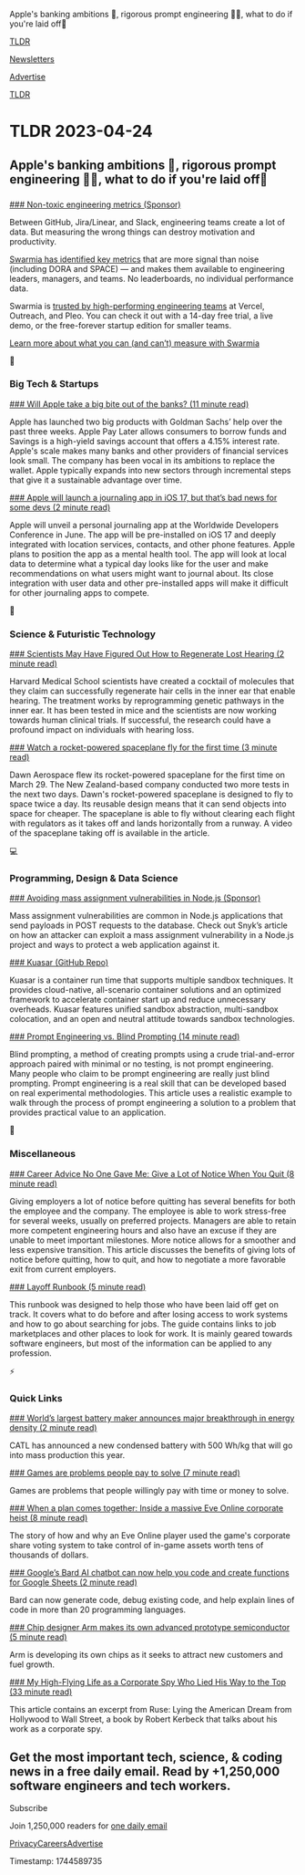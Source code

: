 Apple's banking ambitions 🏦, rigorous prompt engineering 👨‍💻, what to do if you're laid off💼

[TLDR](/)

[Newsletters](/newsletters)

[Advertise](https://advertise.tldr.tech/)

[TLDR](/)

# TLDR 2023-04-24

## Apple's banking ambitions 🏦, rigorous prompt engineering 👨‍💻, what to do if you're laid off💼

### 

[### Non-toxic engineering metrics (Sponsor)](https://www.swarmia.com/engineering-metrics/?utm_campaign=TLDR&amp;utm_source=email&amp;utm_medium=cpv&amp;utm_content=april23)

Between GitHub, Jira/Linear, and Slack, engineering teams create a lot of data. But measuring the wrong things can destroy motivation and productivity.

[Swarmia has identified key metrics](https://www.swarmia.com/engineering-metrics/?utm_campaign=TLDR&utm_source=email&utm_medium=cpv&utm_content=april23) that are more signal than noise (including DORA and SPACE) — and makes them available to engineering leaders, managers, and teams. No leaderboards, no individual performance data.

Swarmia is [trusted by high-performing engineering teams](https://www.swarmia.com/engineering-metrics/?utm_campaign=TLDR&utm_source=email&utm_medium=cpv&utm_content=april23) at Vercel, Outreach, and Pleo. You can check it out with a 14-day free trial, a live demo, or the free-forever startup edition for smaller teams.

[Learn more about what you can (and can’t) measure with Swarmia](https://www.swarmia.com/engineering-metrics/?utm_campaign=TLDR&utm_source=email&utm_medium=cpv&utm_content=april23)

📱

### Big Tech & Startups

[### Will Apple take a big bite out of the banks? (11 minute read)](https://archive.ph/orfjC?utm_source=tldrnewsletter)

Apple has launched two big products with Goldman Sachs’ help over the past three weeks. Apple Pay Later allows consumers to borrow funds and Savings is a high-yield savings account that offers a 4.15% interest rate. Apple's scale makes many banks and other providers of financial services look small. The company has been vocal in its ambitions to replace the wallet. Apple typically expands into new sectors through incremental steps that give it a sustainable advantage over time.

[### Apple will launch a journaling app in iOS 17, but that’s bad news for some devs (2 minute read)](https://arstechnica.com/gadgets/2023/04/apple-plans-mental-health-focused-journaling-app-for-ios-17/?utm_source=tldrnewsletter)

Apple will unveil a personal journaling app at the Worldwide Developers Conference in June. The app will be pre-installed on iOS 17 and deeply integrated with location services, contacts, and other phone features. Apple plans to position the app as a mental health tool. The app will look at local data to determine what a typical day looks like for the user and make recommendations on what users might want to journal about. Its close integration with user data and other pre-installed apps will make it difficult for other journaling apps to compete.

🚀

### Science & Futuristic Technology

[### Scientists May Have Figured Out How to Regenerate Lost Hearing (2 minute read)](https://futurism.com/neoscope/scientists-figured-out-regenerate-lost-hearing?utm_source=tldrnewsletter)

Harvard Medical School scientists have created a cocktail of molecules that they claim can successfully regenerate hair cells in the inner ear that enable hearing. The treatment works by reprogramming genetic pathways in the inner ear. It has been tested in mice and the scientists are now working towards human clinical trials. If successful, the research could have a profound impact on individuals with hearing loss.

[### Watch a rocket-powered spaceplane fly for the first time (3 minute read)](https://www.freethink.com/space/spaceplane?utm_source=tldrnewsletter)

Dawn Aerospace flew its rocket-powered spaceplane for the first time on March 29. The New Zealand-based company conducted two more tests in the next two days. Dawn's rocket-powered spaceplane is designed to fly to space twice a day. Its reusable design means that it can send objects into space for cheaper. The spaceplane is able to fly without clearing each flight with regulators as it takes off and lands horizontally from a runway. A video of the spaceplane taking off is available in the article.

💻

### Programming, Design & Data Science

[### Avoiding mass assignment vulnerabilities in Node.js (Sponsor)](https://snyk.io/blog/avoiding-mass-assignment-node-js/?utm_campaign=aom_2023&amp;utm_medium=paid-email&amp;utm_source=tldr&amp;utm_content=avoiding-mass-assignment-node-js)

Mass assignment vulnerabilities are common in Node.js applications that send payloads in POST requests to the database. Check out Snyk’s article on how an attacker can exploit a mass assignment vulnerability in a Node.js project and ways to protect a web application against it.

[### Kuasar (GitHub Repo)](https://github.com/kuasar-io/kuasar?utm_source=tldrnewsletter)

Kuasar is a container run time that supports multiple sandbox techniques. It provides cloud-native, all-scenario container solutions and an optimized framework to accelerate container start up and reduce unnecessary overheads. Kuasar features unified sandbox abstraction, multi-sandbox colocation, and an open and neutral attitude towards sandbox technologies.

[### Prompt Engineering vs. Blind Prompting (14 minute read)](https://mitchellh.com/writing/prompt-engineering-vs-blind-prompting?utm_source=tldrnewsletter)

Blind prompting, a method of creating prompts using a crude trial-and-error approach paired with minimal or no testing, is not prompt engineering. Many people who claim to be prompt engineering are really just blind prompting. Prompt engineering is a real skill that can be developed based on real experimental methodologies. This article uses a realistic example to walk through the process of prompt engineering a solution to a problem that provides practical value to an application.

🎁

### Miscellaneous

[### Career Advice No One Gave Me: Give a Lot of Notice When You Quit (8 minute read)](https://davidlaprade.github.io/give-a-lot-of-notice?utm_source=tldrnewsletter)

Giving employers a lot of notice before quitting has several benefits for both the employee and the company. The employee is able to work stress-free for several weeks, usually on preferred projects. Managers are able to retain more competent engineering hours and also have an excuse if they are unable to meet important milestones. More notice allows for a smoother and less expensive transition. This article discusses the benefits of giving lots of notice before quitting, how to quit, and how to negotiate a more favorable exit from current employers.

[### Layoff Runbook (5 minute read)](https://github.com/derwiki/layoff-runbook?utm_source=tldrnewsletter)

This runbook was designed to help those who have been laid off get on track. It covers what to do before and after losing access to work systems and how to go about searching for jobs. The guide contains links to job marketplaces and other places to look for work. It is mainly geared towards software engineers, but most of the information can be applied to any profession.

⚡

### Quick Links

[### World’s largest battery maker announces major breakthrough in energy density (2 minute read)](https://thedriven.io/2023/04/21/worlds-largest-battery-maker-announces-major-breakthrough-in-battery-density/?utm_source=tldrnewsletter)

CATL has announced a new condensed battery with 500 Wh/kg that will go into mass production this year.

[### Games are problems people pay to solve (7 minute read)](https://invertedpassion.com/games-are-problems-people-pay-to-solve/?utm_source=tldrnewsletter)

Games are problems that people willingly pay with time or money to solve.

[### When a plan comes together: Inside a massive Eve Online corporate heist (8 minute read)](https://arstechnica.com/gaming/2023/04/when-a-plan-comes-together-inside-a-massive-eve-online-corporate-heist/?utm_source=tldrnewsletter)

The story of how and why an Eve Online player used the game's corporate share voting system to take control of in-game assets worth tens of thousands of dollars.

[### Google’s Bard AI chatbot can now help you code and create functions for Google Sheets (2 minute read)](https://www.theverge.com/2023/4/21/23692517/google-ai-bard-chatbot-code-support-functions-google-sheets?utm_source=tldrnewsletter)

Bard can now generate code, debug existing code, and help explain lines of code in more than 20 programming languages.

[### Chip designer Arm makes its own advanced prototype semiconductor (5 minute read)](https://archive.ph/Ifeon?utm_source=tldrnewsletter)

Arm is developing its own chips as it seeks to attract new customers and fuel growth.

[### My High-Flying Life as a Corporate Spy Who Lied His Way to the Top (33 minute read)](https://narratively.com/my-high-flying-life-as-a-corporate-spy-who-lied-his-way-to-the-top/?utm_source=tldrnewsletter?utm_source=tldrnewsletter)

This article contains an excerpt from Ruse: Lying the American Dream from Hollywood to Wall Street, a book by Robert Kerbeck that talks about his work as a corporate spy.

## Get the most important tech, science, & coding news in a free daily email. Read by +1,250,000 software engineers and tech workers.

Subscribe

Join 1,250,000 readers for [one daily email](/api/latest/tech)

[Privacy](/privacy)[Careers](https://jobs.ashbyhq.com/tldr.tech)[Advertise](/tech/advertise)

Timestamp: 1744589735